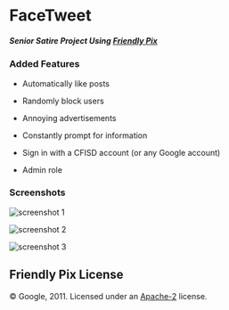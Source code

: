 # FaceTweet

##### Senior Satire Project Using [Friendly Pix](https://github.com/firebase/friendlypix-web)

### Added Features

* Automatically like posts

* Randomly block users

* Annoying advertisements

* Constantly prompt for information

* Sign in with a CFISD account (or any Google account)

* Admin role

### Screenshots

![screenshot 1](https://user-images.githubusercontent.com/6625384/37736121-0c3a7f82-2d1e-11e8-8f2f-23527d778b83.png)

![screenshot 2](https://user-images.githubusercontent.com/6625384/37736214-5519c7b2-2d1e-11e8-9776-8ed5f8db268e.gif)

![screenshot 3](https://user-images.githubusercontent.com/6625384/37736163-21f7e576-2d1e-11e8-8928-ebfa8a231b88.png)

## Friendly Pix License

© Google, 2011. Licensed under an [Apache-2](LICENSE-FriendlyPix) license.